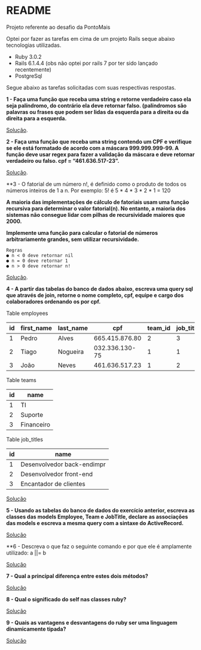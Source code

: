 # README

Projeto referente ao desafio da PontoMais

Optei por fazer as tarefas em cima de um projeto Rails seque abaixo tecnologias utilizadas.

* Ruby 3.0.2
* Rails 6.1.4.4 (obs não optei por rails 7 por ter sido lançado recentemente)
* PostgreSql

Segue abaixo as tarefas solicitadas com suas respectivas respostas.

**1 - Faça uma função que receba uma string e retorne verdadeiro caso ela seja palíndromo, do contrário ela deve retornar falso. (palíndromos são palavras ou frases que podem ser lidas da esquerda para a direita ou da direita para a esquerda.**

  [Solução](https://github.com/LucianoPaulista/challengepontomais/pull/11/files).

**2 - Faça uma função que receba uma string contendo um CPF e verifique se ele está formatado de acordo com a máscara 999.999.999-99. A função deve usar regex para fazer a validação da máscara e deve retornar verdadeiro ou falso.
cpf = “461.636.517-23”.**

  [Solução](https://github.com/LucianoPaulista/challengepontomais/pull/12/files).

**3 - O fatorial de um número n!, é definido como o produto de todos os números inteiros de 1
a n. Por exemplo: 5! é 5 * 4 * 3 * 2 * 1 = 120

**A maioria das implementações de cálculo de fatoriais usam uma função recursiva para
determinar o valor fatorial(n). No entanto, a maioria dos sistemas não consegue lidar com
pilhas de recursividade maiores que 2000.**

**Implemente uma função para calcular o fatorial de números arbitrariamente grandes, sem
utilizar recursividade.**

    Regras
    ● n < 0 deve retornar nil
    ● n = 0 deve retornar 1
    ● n > 0 deve retornar n!

[Solução](https://github.com/LucianoPaulista/challengepontomais/pull/13/files).

**4 - A partir das tabelas do banco de dados abaixo, escreva uma query sql que através de
join, retorne o nome completo, cpf, equipe e cargo dos colaboradores ordenando os por cpf.**

Table employees

| id | first_name | last_name | cpf | team_id | job_title_id |
|---|---|---|---|---|--|
| 1 | Pedro | Alves | 665.415.876.80 | 2 | 3 |
| 2 | Tiago | Nogueira | 032.336.130-75 | 1 | 1 |
| 3 | João | Neves | 461.636.517.23 | 1 | 2 |

Table teams

| id | name |
|---|---|
| 1 | TI |
| 2 | Suporte |
| 3 | Financeiro |

Table job_titles

| id | name |
|---|---|
| 1 | Desenvolvedor back-endimpr |
| 2 | Desenvolvedor front-end |
| 3 | Encantador de clientes |

[Solução](https://github.com/LucianoPaulista/challengepontomais/issues/4#issuecomment-1008208507)

**5 - Usando as tabelas do banco de dados do exercício anterior, escreva as classes das
models Employee, Team e JobTitle, declare as associações das models e escreva a mesma
query com a sintaxe do ActiveRecord.**

[Solução]()

**6 - Descreva o que faz o seguinte comando e por que ele é amplamente utilizado: a ||= b

[Solução](https://github.com/LucianoPaulista/challengepontomais/issues/6#issuecomment-1008331894)

**7 - Qual a principal diferença entre estes dois métodos?**

[Solução](https://github.com/LucianoPaulista/challengepontomais/issues/7#issuecomment-1008335178)

**8 - Qual o significado do self nas classes ruby?**

[Solução](https://github.com/LucianoPaulista/challengepontomais/issues/8#issuecomment-1008324086)

**9 -  Quais as vantagens e desvantagens do ruby ser uma linguagem dinamicamente tipada?**

[Solução](https://github.com/LucianoPaulista/challengepontomais/issues/9#issuecomment-1008334995)
